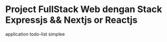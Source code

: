<h1>Project FullStack Web dengan Stack Expressjs  && Nextjs or Reactjs</h1>

<p> application todo-list simplee </p>